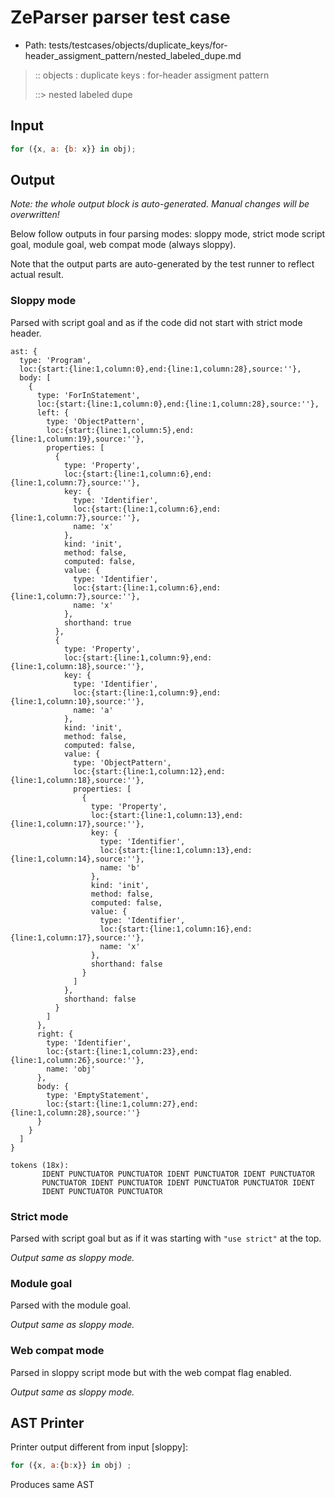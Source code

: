 # ZeParser parser test case

- Path: tests/testcases/objects/duplicate_keys/for-header_assigment_pattern/nested_labeled_dupe.md

> :: objects : duplicate keys : for-header assigment pattern
>
> ::> nested labeled dupe

## Input

`````js
for ({x, a: {b: x}} in obj);
`````

## Output

_Note: the whole output block is auto-generated. Manual changes will be overwritten!_

Below follow outputs in four parsing modes: sloppy mode, strict mode script goal, module goal, web compat mode (always sloppy).

Note that the output parts are auto-generated by the test runner to reflect actual result.

### Sloppy mode

Parsed with script goal and as if the code did not start with strict mode header.

`````
ast: {
  type: 'Program',
  loc:{start:{line:1,column:0},end:{line:1,column:28},source:''},
  body: [
    {
      type: 'ForInStatement',
      loc:{start:{line:1,column:0},end:{line:1,column:28},source:''},
      left: {
        type: 'ObjectPattern',
        loc:{start:{line:1,column:5},end:{line:1,column:19},source:''},
        properties: [
          {
            type: 'Property',
            loc:{start:{line:1,column:6},end:{line:1,column:7},source:''},
            key: {
              type: 'Identifier',
              loc:{start:{line:1,column:6},end:{line:1,column:7},source:''},
              name: 'x'
            },
            kind: 'init',
            method: false,
            computed: false,
            value: {
              type: 'Identifier',
              loc:{start:{line:1,column:6},end:{line:1,column:7},source:''},
              name: 'x'
            },
            shorthand: true
          },
          {
            type: 'Property',
            loc:{start:{line:1,column:9},end:{line:1,column:18},source:''},
            key: {
              type: 'Identifier',
              loc:{start:{line:1,column:9},end:{line:1,column:10},source:''},
              name: 'a'
            },
            kind: 'init',
            method: false,
            computed: false,
            value: {
              type: 'ObjectPattern',
              loc:{start:{line:1,column:12},end:{line:1,column:18},source:''},
              properties: [
                {
                  type: 'Property',
                  loc:{start:{line:1,column:13},end:{line:1,column:17},source:''},
                  key: {
                    type: 'Identifier',
                    loc:{start:{line:1,column:13},end:{line:1,column:14},source:''},
                    name: 'b'
                  },
                  kind: 'init',
                  method: false,
                  computed: false,
                  value: {
                    type: 'Identifier',
                    loc:{start:{line:1,column:16},end:{line:1,column:17},source:''},
                    name: 'x'
                  },
                  shorthand: false
                }
              ]
            },
            shorthand: false
          }
        ]
      },
      right: {
        type: 'Identifier',
        loc:{start:{line:1,column:23},end:{line:1,column:26},source:''},
        name: 'obj'
      },
      body: {
        type: 'EmptyStatement',
        loc:{start:{line:1,column:27},end:{line:1,column:28},source:''}
      }
    }
  ]
}

tokens (18x):
       IDENT PUNCTUATOR PUNCTUATOR IDENT PUNCTUATOR IDENT PUNCTUATOR
       PUNCTUATOR IDENT PUNCTUATOR IDENT PUNCTUATOR PUNCTUATOR IDENT
       IDENT PUNCTUATOR PUNCTUATOR
`````

### Strict mode

Parsed with script goal but as if it was starting with `"use strict"` at the top.

_Output same as sloppy mode._

### Module goal

Parsed with the module goal.

_Output same as sloppy mode._

### Web compat mode

Parsed in sloppy script mode but with the web compat flag enabled.

_Output same as sloppy mode._

## AST Printer

Printer output different from input [sloppy]:

````js
for ({x, a:{b:x}} in obj) ;
````

Produces same AST
